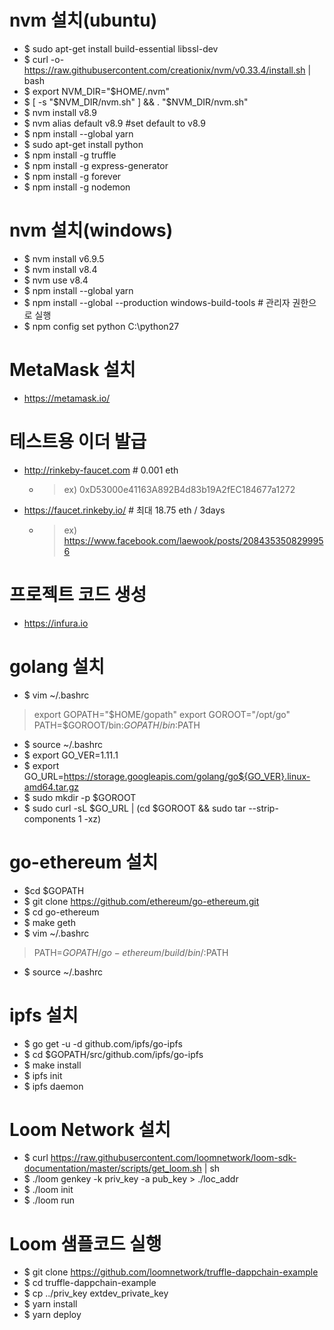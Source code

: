 # nvm 설치(ubuntu)
- $ sudo apt-get install build-essential libssl-dev
- $ curl -o- https://raw.githubusercontent.com/creationix/nvm/v0.33.4/install.sh | bash
- $ export NVM_DIR="$HOME/.nvm"
- $ [ -s "$NVM_DIR/nvm.sh" ] && . "$NVM_DIR/nvm.sh"
- $ nvm install v8.9
- $ nvm alias default v8.9 #set default to v8.9
- $ npm install --global yarn
- $ sudo apt-get install python
- $ npm install -g truffle
- $ npm install -g express-generator
- $ npm install -g forever
- $ npm install -g nodemon

# nvm 설치(windows)
- $ nvm install v6.9.5
- $ nvm install v8.4
- $ nvm use v8.4
- $ npm install --global yarn
- $ npm install --global --production windows-build-tools # 관리자 권한으로 실행
- $ npm config set python C:\python27

# MetaMask 설치
 - https://metamask.io/

# 테스트용 이더 발급
- http://rinkeby-faucet.com # 0.001 eth
  - > ex) 0xD53000e41163A892B4d83b19A2fEC184677a1272
- https://faucet.rinkeby.io/ # 최대 18.75 eth / 3days
  - > ex) https://www.facebook.com/laewook/posts/2084353508299956

# 프로젝트 코드 생성
- https://infura.io

# golang 설치
- $ vim ~/.bashrc
> export GOPATH="$HOME/gopath"
> export GOROOT="/opt/go"
> PATH=$GOROOT/bin:$GOPATH/bin:$PATH
- $ source ~/.bashrc
- $ export GO_VER=1.11.1
- $ export GO_URL=https://storage.googleapis.com/golang/go${GO_VER}.linux-amd64.tar.gz
- $ sudo mkdir -p $GOROOT
- $ sudo curl -sL $GO_URL | (cd $GOROOT && sudo tar --strip-components 1 -xz)

# go-ethereum 설치
- $cd $GOPATH
- $ git clone https://github.com/ethereum/go-ethereum.git
- $ cd go-ethereum
- $ make geth
- $ vim ~/.bashrc
> PATH=$GOPATH/go-ethereum/build/bin/:$PATH
- $ source ~/.bashrc

# ipfs 설치
- $ go get -u -d github.com/ipfs/go-ipfs
- $ cd $GOPATH/src/github.com/ipfs/go-ipfs
- $ make install
- $ ipfs init
- $ ipfs daemon

# Loom Network 설치
- $ curl https://raw.githubusercontent.com/loomnetwork/loom-sdk-documentation/master/scripts/get_loom.sh | sh
- $ ./loom genkey -k priv_key -a pub_key > ./loc_addr
- $ ./loom init
- $ ./loom run

# Loom 샘플코드 실행
- $ git clone https://github.com/loomnetwork/truffle-dappchain-example
- $ cd truffle-dappchain-example
- $ cp ../priv_key extdev_private_key
- $ yarn install
- $ yarn deploy
